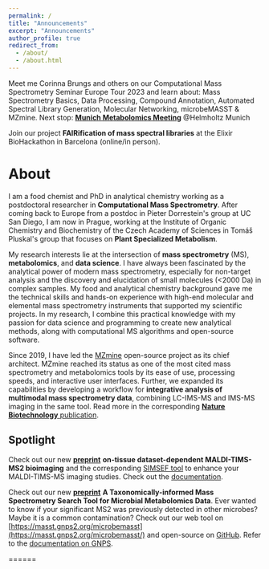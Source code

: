 ```yaml
---
permalink: /
title: "Announcements"
excerpt: "Announcements"
author_profile: true
redirect_from: 
  - /about/
  - /about.html
---
```


Meet me Corinna Brungs and others on our Computational Mass Spectrometry Seminar Europe Tour 2023 and learn about: Mass Spectrometry Basics, Data Processing, Compound Annotation, Automated Spectral Library Generation, Molecular Networking, microbeMASST & MZmine. 
Next stop: **[Munich Metabolomics Meeting](https://www.helmholtz-munich.de/en/munich-metabolomics-meeting-2023/program)** @Helmholtz Munich  

Join our project **FAIRification of mass spectral libraries** at the Elixir BioHackathon in Barcelona (online/in person).

# About

I am a food chemist and PhD in analytical chemistry working as a postdoctoral researcher in **Computational Mass Spectrometry**. After coming back to Europe from a postdoc in Pieter Dorrestein's group at UC San Diego, I am now in Prague, working at the Institute of Organic Chemistry and Biochemistry of the Czech Academy of Sciences in Tomáš Pluskal's group that focuses on **Plant Specialized Metabolism**.

My research interests lie at the intersection of **mass spectrometry** (MS), **metabolomics**, and **data science**. I have always been fascinated by the analytical power of modern mass spectrometry, especially for non-target analysis and the discovery and elucidation of small molecules (<2000 Da) in complex samples. My food and analytical chemistry background gave me the technical skills and hands-on experience with high-end molecular and elemental mass spectrometry instruments that supported my scientific projects. In my research, I combine this practical knowledge with my passion for data science and programming to create new analytical methods, along with computational MS algorithms and open-source software.

Since 2019, I have led the [MZmine](https://www.mzmine.org/) open-source project as its chief architect. MZmine reached its status as one of the most cited mass spectrometry and metabolomics tools by its ease of use, processing speeds, and interactive user interfaces. Further, we expanded its capabilities by developing a workflow for **integrative analysis of multimodal mass spectrometry data**, combining LC-IMS-MS and IMS-MS imaging in the same tool. Read more in the corresponding [**Nature Biotechnology** publication](https://www.nature.com/articles/s41587-023-01690-2).


## Spotlight

Check out our new [**preprint**](https://chemrxiv.org/engage/chemrxiv/article-details/648060e54f8b1884b7f7a105) **on-tissue dataset-dependent MALDI-TIMS-MS2 bioimaging** and the corresponding [SIMSEF tool](https://github.com/SteffenHeu/simsef_py) to enhance your MALDI-TIMS-MS imaging studies. Check out the [documentation](https://mzmine.github.io/mzmine_documentation/workflows/simsef/simsef_workflow.html).

Check out our new [**preprint**](https://www.biorxiv.org/content/10.1101/2023.07.20.549584v1) **A Taxonomically-informed Mass Spectrometry Search Tool for Microbial Metabolomics Data**. Ever wanted to know if your significant MS2 was previously detected in other microbes? Maybe it is a common contamination? Check out our web tool on [https://masst.gnps2.org/microbemasst](https://masst.gnps2.org/microbemasst/) and open-source on [GitHub](https://github.com/robinschmid/microbe_masst). Refer to the [documentation on GNPS](https://ccms-ucsd.github.io/GNPSDocumentation/microbemasst/).

======
